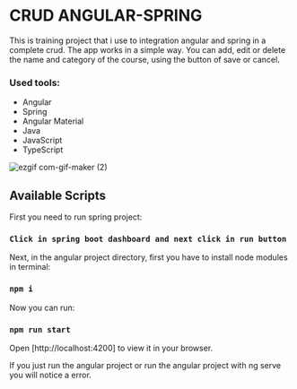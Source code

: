 # CRUD ANGULAR-SPRING

This is training project that i use to integration angular and spring in a complete crud. The app works in a simple way. 
You can add, edit or delete the name and category of the course, using the button of save or cancel.

<h3>Used tools:</h3>
<ul>
<li>Angular</li>
<li>Spring</li>
<li>Angular Material</li>
<li>Java</li>
<li>JavaScript</li>
<li>TypeScript</li>
</ul>

![ezgif com-gif-maker (2)](https://user-images.githubusercontent.com/100448527/207471988-6b93495d-bb18-4fb6-9667-cdda68e38032.gif)

## Available Scripts

First you need to run spring project:

### `Click in spring boot dashboard and next click in run button`

Next, in the angular project directory, first you have to install node modules in terminal:

### `npm i`

Now you can run:

### `npm run start`

Open [http://localhost:4200] to view it in your browser.

If you just run the angular project or run the angular project with ng serve you will notice a error.



